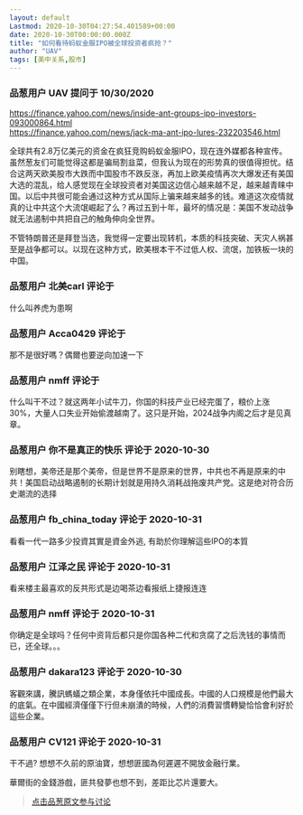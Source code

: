 ```yaml
---
layout: default
Lastmod: 2020-10-30T04:27:54.401589+00:00
date: 2020-10-30T00:00:00.000Z
title: "如何看待蚂蚁金服IPO被全球投资者疯抢？"
author: "UAV"
tags: [美中关系,股市]
---
```



### 品葱用户 **UAV** 提问于 10/30/2020
    
https://finance.yahoo.com/news/inside-ant-groups-ipo-investors-093000864.html  
https://finance.yahoo.com/news/jack-ma-ant-ipo-lures-232203546.html  
  
全球共有2.8万亿美元的资金在疯狂竞购蚂蚁金服IPO，现在连外媒都各种宣传。虽然葱友们可能觉得这都是骗局割韭菜，但我认为现在的形势真的很值得担忧。结合这两天欧美股市大跌而中国股市不跌反涨，再加上欧美疫情再次大爆发还有美国大选的混乱，给人感觉现在全球投资者对美国这边信心越来越不足，越来越青睐中国。以后中共很可能会通过这种方式从国际上骗来越来越多的钱。难道这次疫情就真的让中共这个大流氓崛起了么？再过五到十年，最坏的情况是：美国不发动战争就无法遏制中共把自己的触角伸向全世界。  
  
不管特朗普还是拜登当选，我觉得一定要出现转机，本质的科技突破、天灾人祸甚至是战争都可以。以现在这种方式，欧美根本干不过低人权、流氓，加铁板一块的中国。
    
                

### 品葱用户 **北美carl** 评论于 
        
什么叫养虎为患啊
        
                

### 品葱用户 **Acca0429** 评论于 
        
那不是很好嗎？偶爾也要逆向加速一下
        
                

### 品葱用户 **nmff** 评论于 
        
什么叫干不过？就这两年小试牛刀，你国的科技产业已经完蛋了，粮价上涨30%，大量人口失业开始偷渡越南了。这只是开始，2024战争内阁之后才是见真章。
        
                

### 品葱用户 **你不是真正的快乐** 评论于 2020-10-30
        
别瞎想，美帝还是那个美帝，但是世界不是原来的世界，中共也不再是原来的中共！美国启动战略遏制的长期计划就是用持久消耗战拖废共产党。这是绝对符合历史潮流的选择
        
                

### 品葱用户 **fb_china_today** 评论于 2020-10-31
        
看看一代一路多少投資其實是資金外逃, 有助於你理解這些IPO的本質
        
                

### 品葱用户 **江泽之民** 评论于 2020-10-31
        
看来楼主最喜欢的反共形式是边喝茶边看报纸上捷报连连
        
                

### 品葱用户 **nmff** 评论于 2020-10-31
        
你确定是全球吗？任何中资背后都只是你国各种二代和贪腐了之后洗钱的事情而已，还全球。。。
        
                

### 品葱用户 **dakara123** 评论于 2020-10-30
        
客觀來講，騰訊螞蟻之類企業，本身僅依托中國成長。中國的人口規模是他們最大的底氣。在中國經濟僅僅下行但未崩潰的時候，人們的消費習慣轉變恰恰會利好於這些企業。
        
                

### 品葱用户 **CV121** 评论于 2020-10-31
        
干不過? 想想不久前的原油寶，想想匪國為何遲遲不開放金融行業。  
  
華爾街的金錢游戲，匪共發夢也想不到，差距比芯片還要大。
        
                





> [点击品葱原文参与讨论](https://pincong.rocks/question/32852)

